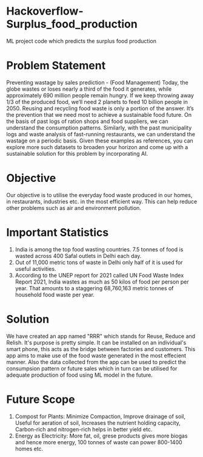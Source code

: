 # Hackoverflow-Surplus_food_production
ML project code which predicts the surplus food production
# Problem Statement
Preventing wastage by sales prediction - (Food Management)
Today, the globe wastes or loses nearly a third of the food it generates, while approximately 690 million people remain hungry. If we keep throwing away 1/3 of the produced food, we’ll need 2 planets to feed 10 billion people in 2050. Reusing and recycling food waste is only a portion of the answer. It’s the prevention that we need most to achieve a sustainable food future. On the basis of past logs of ration shops and food suppliers, we can understand the consumption patterns. Similarly, with the past municipality logs and waste analysis of fast-running restaurants, we can understand the wastage on a periodic basis. Given these examples as references, you can explore more such datasets to broaden your horizon and come up with a sustainable solution for this problem by incorporating AI.
# Objective
Our objective is to utilise the everyday food waste produced in our homes, in restaurants, industries etc. in the most efficient way.
This can help reduce other problems such as air and environment pollution.
# Important Statistics
1. India is among the top food wasting countries. 7.5 tonnes of food is wasted across 400 Safal outlets in Delhi each day.
2. Out of 11,000 metric tons of waste in Delhi only half of it is used for useful activities.
3. According to the UNEP report for 2021 called UN Food Waste Index Report 2021, India wastes as much as 50 kilos of food per person per year. That amounts to a staggering 68,760,163 metric tonnes of household food waste per year.
# Solution
We have created an app named "RRR" which stands for Reuse, Reduce and Relish. It's purpose is pretty simple. It can be installed on an individual's smart phone, this acts as the bridge between factories and customers. This app aims to make use of the food waste generated in the most effecient manner. Also the data collected from the app can be used to predict the consumpsion pattern or future sales which in turn can be utilised for adequate production of food using ML model in the future.
# Future Scope
1) Compost for Plants: Minimize Compaction, Improve drainage of soil, Useful for aeration of soil, Increases the nutrient holding capacity, Carbon-rich and nitrogen-rich helps in better yield etc.
2) Energy as Electricity: More fat, oil, grese products gives more biogas and hence more energy, 100 tonnes of waste can power 800-1400 homes etc.


